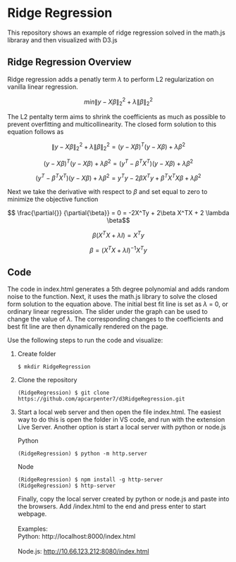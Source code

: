 # Ridge Regression

This repository shows an example of ridge regression solved in the math.js libraray and then visualized with D3.js


## Ridge Regression Overview

Ridge regression adds a penatly term $\lambda$ to perform L2 regularization on vanilla linear regression. 

$$ min  \lVert y - X \beta \rVert_2^2 + \lambda \lVert \beta \rVert_2^2 $$

The L2 pentalty term aims to shrink the coefficients as much as possible to prevent overfitting and multicollinearity. The closed form solution to this equation follows as

$$ \lVert y - X \beta \rVert_2^2 + \lambda \lVert \beta \rVert_2^2  = (y - X \beta)^T (y - X \beta ) + \lambda \beta^2 $$ 

$$ (y - X \beta)^T (y - X \beta) + \lambda \beta^2 = (y^T - \beta^T X^T) (y - X \beta) +  \lambda \beta^2$$ 

$$ (y^T - \beta^T X^T) (y - X \beta) +  \lambda \beta^2 = y^Ty - 2\beta X^ T y + \beta^T X^T X \beta + \lambda \beta^2 $$

Next we take the derivative with respect to $\beta$ and set equal to zero to minimize the objective function

$$ \frac{\partial{}} {\partial{\beta}} = 0 = -2X^Ty + 2\beta X^TX + 2 \lambda \beta$$

$$ \beta (X^TX + \lambda I) = X^Ty $$

$$ \beta = (X^TX + \lambda I)^{-1} X^T y$$


## Code

The code in index.html generates a 5th degree polynomial and adds random noise to the function. Next, it uses the math.js library to solve the closed form solution to the equation above. The initial best fit line is set as $\lambda$ = 0, or ordinary linear regression. The slider under the graph can be used to change the value of $\lambda$. The corresponding changes to the coefficients and best fit line are then dynamically rendered on the page.

Use the following steps to run the code and visualize:

1. Create folder 

    ```
    $ mkdir RidgeRegression
    ```
    
2. Clone the repository 

    ```
    (RidgeRegression) $ git clone https://github.com/apcarpenter7/d3RidgeRegression.git
    ```
    
3. Start a local web server and then open the file index.html. The easiest way to do this is open the folder in VS code, and run with the extension Live Server. Another option is start a local server with python or node.js

   Python
   <br>
    ```
    (RidgeRegression) $ python -m http.server
    ```
    
   Node
   <br>
    ```
    (RidgeRegression) $ npm install -g http-server
    (RidgeRegression) $ http-server
    ```
    
    Finally, copy the local server created by python or node.js and paste into the browsers. Add /index.html to the end and press enter to start webpage. 
    <br>
    <br>
    Examples:
    <br>
    Python:  http://localhost:8000/index.html
             <br>
             <br>
             Node.js: http://10.66.123.212:8080/index.html 





